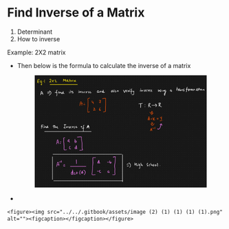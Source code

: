 # Find Inverse of a Matrix

1. Determinant
2. How to inverse



Example: 2X2 matrix

*   Then below is the formula to calculate the inverse of a matrix

    <figure><img src="../../.gitbook/assets/image (1) (1) (1) (1) (1).png" alt=""><figcaption></figcaption></figure>
*

    <figure><img src="../../.gitbook/assets/image (2) (1) (1) (1) (1).png" alt=""><figcaption></figcaption></figure>
